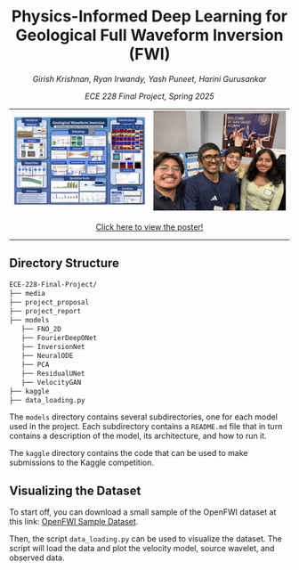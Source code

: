 # <center>Physics-Informed Deep Learning for Geological Full Waveform Inversion (FWI)</center>

*<center>Girish Krishnan, Ryan Irwandy, Yash Puneet, Harini Gurusankar</center>*

*<center>ECE 228 Final Project, Spring 2025</center>*

|![](./media/poster.png)|![](./media/team.png)|
|---|---|

<div style="text-align: center;">
   <a href="https://docs.google.com/presentation/d/1wfly51wmukF_M-mXVlJaRHG03IYZg2LK1fLiKip6Jt8/edit?usp=sharing" target="_blank">
      Click here to view the poster!
   </a>
</div>

---

## Directory Structure

```plaintext
ECE-228-Final-Project/
├── media
├── project_proposal
├── project_report
├── models
   ├── FNO_2D
   ├── FourierDeepONet
   ├── InversionNet
   ├── NeuralODE
   ├── PCA
   ├── ResidualUNet
   ├── VelocityGAN
├── kaggle
├── data_loading.py
```

The `models` directory contains several subdirectories, one for each model used in the project. Each subdirectory contains a `README.md` file that in turn contains a description of the model, its architecture, and how to run it.

The `kaggle` directory contains the code that can be used to make submissions to the Kaggle competition.

## Visualizing the Dataset

To start off, you can download a small sample of the OpenFWI dataset at this link: [OpenFWI Sample Dataset](https://drive.google.com/drive/folders/1xN6Bc58ifY488msIMvQG5F8SZPz7YZrr?usp=sharing).

Then, the script `data_loading.py` can be used to visualize the dataset. The script will load the data and plot the velocity model, source wavelet, and observed data.